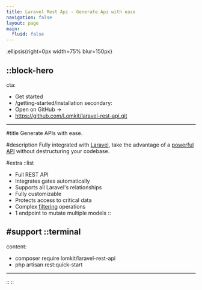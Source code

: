 ```yaml
---
title: Laravel Rest Api - Generate Api with ease
navigation: false
layout: page
main:
  fluid: false
---
```


:ellipsis{right=0px width=75% blur=150px}

::block-hero
---
cta:
  - Get started
  - /getting-started/installation
secondary:
  - Open on GitHub →
  - https://github.com/Lomkit/laravel-rest-api.git
---

#title
Generate APIs with ease.

#description
Fully integrated with [Laravel](), take the advantage of a [powerful API]() without destructuring your codebase.

#extra
  ::list
  - Full REST API
  - Integrates gates automatically
  - Supports all Laravel's relationships
  - Fully customizable
  - Protects access to critical data
  - Complex [filtering]() operations
  - 1 endpoint to mutate multiple models
  ::

#support
  ::terminal
  ---
  content:
  - composer require lomkit/laravel-rest-api
  - php artisan rest:quick-start
  ---
  ::
::
